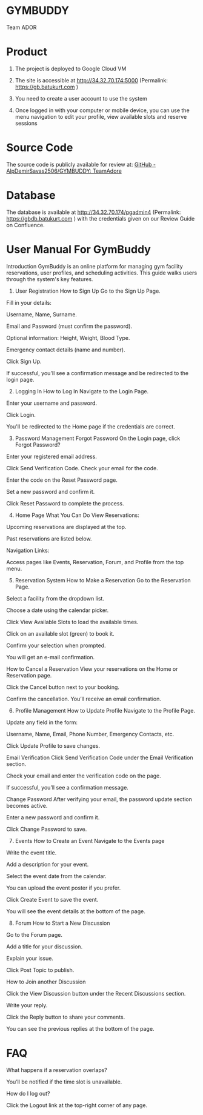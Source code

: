 # GYMBUDDY
Team ADOR

# Product
1. The project is deployed to Google Cloud VM

2. The site is accessible at http://34.32.70.174:5000 (Permalink: https://gb.batukurt.com )

3. You need to create a user account to use the system

4. Once logged in with your computer or mobile device, you can use the menu navigation to edit your profile, view available slots and reserve sessions

# Source Code
The source code is publicly available for review at: [GitHub - AlpDemirSavas2506/GYMBUDDY: TeamAdore ](https://github.com/AlpDemirSavas2506/GYMBUDDY)

# Database
The database is available at http://34.32.70.174/pgadmin4 (Permalink: https://gbdb.batukurt.com ) with the credentials given on our Review Guide on Confluence.

# User Manual For GymBuddy

Introduction
GymBuddy is an online platform for managing gym facility reservations, user profiles, and scheduling activities. This guide walks users through the system's key features.

1. User Registration
How to Sign Up
Go to the Sign Up Page.

Fill in your details:

Username, Name, Surname.

Email and Password (must confirm the password).

Optional information: Height, Weight, Blood Type.

Emergency contact details (name and number).

Click Sign Up.

If successful, you'll see a confirmation message and be redirected to the login page.

2. Logging In
How to Log In
Navigate to the Login Page.

Enter your username and password.

Click Login.

You'll be redirected to the Home page if the credentials are correct.

3. Password Management
Forgot Password
On the Login page, click Forgot Password?

Enter your registered email address.

Click Send Verification Code. Check your email for the code.

Enter the code on the Reset Password page.

Set a new password and confirm it.

Click Reset Password to complete the process.

4. Home Page
What You Can Do
View Reservations:

Upcoming reservations are displayed at the top.

Past reservations are listed below.

Navigation Links:

Access pages like Events, Reservation, Forum, and Profile from the top menu.

5. Reservation System
How to Make a Reservation
Go to the Reservation Page.

Select a facility from the dropdown list.

Choose a date using the calendar picker.

Click View Available Slots to load the available times.

Click on an available slot (green) to book it.

Confirm your selection when prompted.

You will get an e-mail confirmation.

How to Cancel a Reservation
View your reservations on the Home or Reservation page.

Click the Cancel button next to your booking.

Confirm the cancellation. You’ll receive an email confirmation.

6. Profile Management
How to Update Profile
Navigate to the Profile Page.

Update any field in the form:

Username, Name, Email, Phone Number, Emergency Contacts, etc.

Click Update Profile to save changes.

Email Verification
Click Send Verification Code under the Email Verification section.

Check your email and enter the verification code on the page.

If successful, you’ll see a confirmation message.

Change Password
After verifying your email, the password update section becomes active.

Enter a new password and confirm it.

Click Change Password to save.

7. Events
How to Create an Event
Navigate to the Events page

Write the event title.

Add a description for your event.

Select the event date from the calendar.

You can upload the event poster if you prefer.

Click Create Event to save the event.

You will see the event details at the bottom of the page.

8. Forum
How to Start a New Discussion

Go to the Forum page.

Add a title for your discussion.

Explain your issue.

Click Post Topic to publish.

How to Join another Discussion

Click the View Discussion button under the Recent Discussions section.

Write your reply.

Click the Reply button to share your comments.

You can see the previous replies at the bottom of the page.


# FAQ
What happens if a reservation overlaps?

You’ll be notified if the time slot is unavailable.

How do I log out?

Click the Logout link at the top-right corner of any page.
